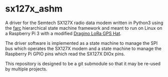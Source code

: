 # sx127x_ashm

A driver for the Semtech SX127X radio data modem
written in Python3 using the [farc](https://github.com/dwhall/farc)
hierarchical state machine framework
and meant to run on Linux on a Raspberry Pi 3
with a modified [Dragino LoRa GPS Hat](https://wiki.dragino.com/index.php?title=Lora/GPS_HAT).

The driver software is implemented as a state machine to manage
the SPI bus which operates the SX127X modem and a state machine to manage
the Raspberry Pi GPIO pins which read the SX127X DIOx pins.

This repository is designed to be a git submodule
so that it may be re-used by multiple projects.
